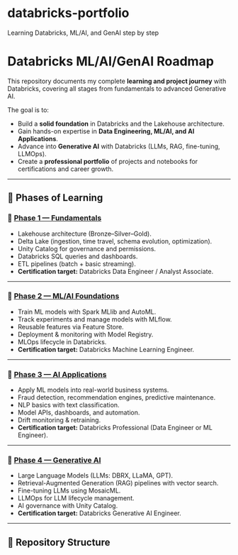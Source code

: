 # databricks-portfolio
Learning Databricks, ML/AI, and GenAI step by step
# Databricks ML/AI/GenAI Roadmap

This repository documents my complete **learning and project journey** with Databricks, covering all stages from fundamentals to advanced Generative AI.

The goal is to:
- Build a **solid foundation** in Databricks and the Lakehouse architecture.
- Gain hands-on expertise in **Data Engineering, ML/AI, and AI Applications**.
- Advance into **Generative AI** with Databricks (LLMs, RAG, fine-tuning, LLMOps).
- Create a **professional portfolio** of projects and notebooks for certifications and career growth.

---

## 📌 Phases of Learning

### 🔹 [Phase 1 — Fundamentals](phase1_fundamentals/README.md)
- Lakehouse architecture (Bronze–Silver–Gold).
- Delta Lake (ingestion, time travel, schema evolution, optimization).
- Unity Catalog for governance and permissions.
- Databricks SQL queries and dashboards.
- ETL pipelines (batch + basic streaming).
- **Certification target:** Databricks Data Engineer / Analyst Associate.

---

### 🔹 [Phase 2 — ML/AI Foundations](phase2_ml_ai_foundations/README.md)
- Train ML models with Spark MLlib and AutoML.
- Track experiments and manage models with MLflow.
- Reusable features via Feature Store.
- Deployment & monitoring with Model Registry.
- MLOps lifecycle in Databricks.
- **Certification target:** Databricks Machine Learning Engineer.

---

### 🔹 [Phase 3 — AI Applications](phase3_ai_applications/README.md)
- Apply ML models into real-world business systems.
- Fraud detection, recommendation engines, predictive maintenance.
- NLP basics with text classification.
- Model APIs, dashboards, and automation.
- Drift monitoring & retraining.
- **Certification target:** Databricks Professional (Data Engineer or ML Engineer).

---

### 🔹 [Phase 4 — Generative AI](phase4_generative_ai/README.md)
- Large Language Models (LLMs: DBRX, LLaMA, GPT).
- Retrieval-Augmented Generation (RAG) pipelines with vector search.
- Fine-tuning LLMs using MosaicML.
- LLMOps for LLM lifecycle management.
- AI governance with Unity Catalog.
- **Certification target:** Databricks Generative AI Engineer.

---

## 📂 Repository Structure
